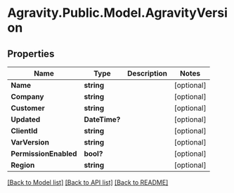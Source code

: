 # Agravity.Public.Model.AgravityVersion

## Properties

Name | Type | Description | Notes
------------ | ------------- | ------------- | -------------
**Name** | **string** |  | [optional] 
**Company** | **string** |  | [optional] 
**Customer** | **string** |  | [optional] 
**Updated** | **DateTime?** |  | [optional] 
**ClientId** | **string** |  | [optional] 
**VarVersion** | **string** |  | [optional] 
**PermissionEnabled** | **bool?** |  | [optional] 
**Region** | **string** |  | [optional] 

[[Back to Model list]](../README.md#documentation-for-models) [[Back to API list]](../README.md#documentation-for-api-endpoints) [[Back to README]](../README.md)

